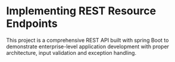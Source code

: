 # Implementing REST Resource Endpoints

This project is a comprehensive REST API built with spring Boot to demonstrate enterprise-level application development with proper architecture, input validation and exception handling.